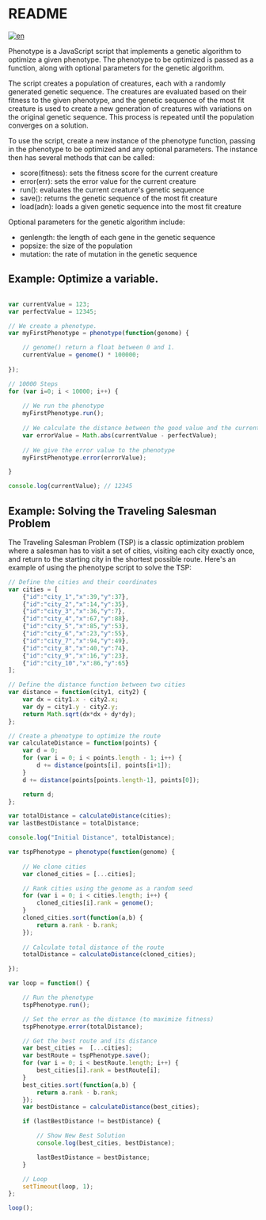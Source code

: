 # README

[![en](https://img.shields.io/badge/lang-en-red.svg)](https://github.com/alexandrebaux/phenotype/blob/master/README.md)

Phenotype is a JavaScript script that implements a genetic algorithm to optimize a given phenotype. The phenotype to be optimized is passed as a function, along with optional parameters for the genetic algorithm.

The script creates a population of creatures, each with a randomly generated genetic sequence. The creatures are evaluated based on their fitness to the given phenotype, and the genetic sequence of the most fit creature is used to create a new generation of creatures with variations on the original genetic sequence. This process is repeated until the population converges on a solution.

To use the script, create a new instance of the phenotype function, passing in the phenotype to be optimized and any optional parameters. The instance then has several methods that can be called:

- score(fitness): sets the fitness score for the current creature
- error(err): sets the error value for the current creature
- run(): evaluates the current creature's genetic sequence
- save(): returns the genetic sequence of the most fit creature
- load(adn): loads a given genetic sequence into the most fit creature

Optional parameters for the genetic algorithm include:

- genlength: the length of each gene in the genetic sequence
- popsize: the size of the population
- mutation: the rate of mutation in the genetic sequence


## Example: Optimize a variable.

```javascript

var currentValue = 123; 
var perfectValue = 12345;

// We create a phenotype.
var myFirstPhenotype = phenotype(function(genome) {

    // genome() return a float between 0 and 1.
    currentValue = genome() * 100000; 
 
});

// 10000 Steps 
for (var i=0; i < 10000; i++) {
    
    // We run the phenotype
    myFirstPhenotype.run();
    
    // We calculate the distance between the good value and the current value
    var errorValue = Math.abs(currentValue - perfectValue);
    
    // We give the error value to the phenotype
    myFirstPhenotype.error(errorValue);    

}

console.log(currentValue); // 12345
```

## Example: Solving the Traveling Salesman Problem

The Traveling Salesman Problem (TSP) is a classic optimization problem where a salesman has to visit a set of cities, visiting each city exactly once, and return to the starting city in the shortest possible route. Here's an example of using the phenotype script to solve the TSP:

```javascript
// Define the cities and their coordinates
var cities = [
    {"id":"city_1","x":39,"y":37},
    {"id":"city_2","x":14,"y":35},
    {"id":"city_3","x":36,"y":7},
    {"id":"city_4","x":67,"y":88},
    {"id":"city_5","x":85,"y":53},
    {"id":"city_6","x":23,"y":55},
    {"id":"city_7","x":94,"y":49},
    {"id":"city_8","x":40,"y":74},
    {"id":"city_9","x":16,"y":23},
    {"id":"city_10","x":86,"y":65}
];

// Define the distance function between two cities
var distance = function(city1, city2) {
    var dx = city1.x - city2.x;
    var dy = city1.y - city2.y;
    return Math.sqrt(dx*dx + dy*dy);
};

// Create a phenotype to optimize the route
var calculateDistance = function(points) {
    var d = 0;
    for (var i = 0; i < points.length - 1; i++) {
        d += distance(points[i], points[i+1]);
    }
    d += distance(points[points.length-1], points[0]);

    return d;
};

var totalDistance = calculateDistance(cities);
var lastBestDistance = totalDistance;

console.log("Initial Distance", totalDistance);

var tspPhenotype = phenotype(function(genome) {
    
    // We clone cities
    var cloned_cities = [...cities];

    // Rank cities using the genome as a random seed
    for (var i = 0; i < cities.length; i++) {
        cloned_cities[i].rank = genome();
    }
    cloned_cities.sort(function(a,b) {
        return a.rank - b.rank;
    });
    
    // Calculate total distance of the route
    totalDistance = calculateDistance(cloned_cities);

});

var loop = function() {

    // Run the phenotype 
    tspPhenotype.run();

    // Set the error as the distance (to maximize fitness)
    tspPhenotype.error(totalDistance);

    // Get the best route and its distance
    var best_cities =  [...cities];
    var bestRoute = tspPhenotype.save();
    for (var i = 0; i < bestRoute.length; i++) {
        best_cities[i].rank = bestRoute[i];   
    }
    best_cities.sort(function(a,b) {
        return a.rank - b.rank;
    });
    var bestDistance = calculateDistance(best_cities);

    if (lastBestDistance != bestDistance) {

        // Show New Best Solution
        console.log(best_cities, bestDistance);

        lastBestDistance = bestDistance;
    }

    // Loop
    setTimeout(loop, 1);
};

loop();

```
